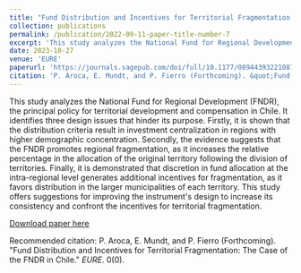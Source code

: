 ```yaml
---
title: "Fund Distribution and Incentives for Territorial Fragmentation: The Case of the FNDR in Chile"
collection: publications
permalink: /publication/2022-09-11-paper-title-number-7
excerpt: 'This study analyzes the National Fund for Regional Development (FNDR), the principal policy for territorial development and compensation in Chile. It identifies three design issues that hinder its purpose. Firstly, it is shown that the distribution criteria result in investment centralization in regions with higher demographic concentration. Secondly, the evidence suggests that the FNDR promotes regional fragmentation, as it increases the relative percentage in the allocation of the original territory following the division of territories. Finally, it is demonstrated that discretion in fund allocation at the intra-regional level generates additional incentives for fragmentation, as it favors distribution in the larger municipalities of each territory. This study offers suggestions for improving the instrument's design to increase its consistency and confront the incentives for territorial fragmentation.'
date: 2023-10-27
venue: 'EURE'
paperurl: 'https://journals.sagepub.com/doi/full/10.1177/08944393221087940'
citation: 'P. Aroca, E. Mundt, and P. Fierro (Forthcoming). &quot;Fund Distribution and Incentives for Territorial Fragmentation: The Case of the FNDR in Chile.&quot; <i>EURE</i>. 0(0).'
---
```

This study analyzes the National Fund for Regional Development (FNDR), the principal policy for territorial development and compensation in Chile. It identifies three design issues that hinder its purpose. Firstly, it is shown that the distribution criteria result in investment centralization in regions with higher demographic concentration. Secondly, the evidence suggests that the FNDR promotes regional fragmentation, as it increases the relative percentage in the allocation of the original territory following the division of territories. Finally, it is demonstrated that discretion in fund allocation at the intra-regional level generates additional incentives for fragmentation, as it favors distribution in the larger municipalities of each territory. This study offers suggestions for improving the instrument's design to increase its consistency and confront the incentives for territorial fragmentation.

[Download paper here](https://journals.sagepub.com/doi/full/10.1177/08944393221087940)

Recommended citation: P. Aroca, E. Mundt, and P. Fierro (Forthcoming). "Fund Distribution and Incentives for Territorial Fragmentation: The Case of the FNDR in Chile." <i>EURE</i>. 0(0).
